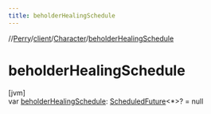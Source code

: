 ```yaml
---
title: beholderHealingSchedule
---
```

//[Perry](../../../index.html)/[client](../index.html)/[Character](index.html)/[beholderHealingSchedule](beholder-healing-schedule.html)



# beholderHealingSchedule



[jvm]\
var [beholderHealingSchedule](beholder-healing-schedule.html): [ScheduledFuture](https://docs.oracle.com/javase/8/docs/api/java/util/concurrent/ScheduledFuture.html)&lt;*&gt;? = null




